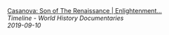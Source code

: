<!--2024-07-21 00:18:13-->
<div class="yb">
  <a class="nodecor" href="/posts.html?istoriya/casanova_son_of_the_renaissance_enlightenment_documentary_timeline">
    <img class="preview" data-videoid="hF9fp_5l1SY" src="https://i.ytimg.com/vi/hF9fp_5l1SY/hqdefault.jpg" align="middle" alt="">
  </a>
  <div class="inlbl text">
    <a class="nodecor" href="/posts.html?istoriya/casanova_son_of_the_renaissance_enlightenment_documentary_timeline">Casanova: Son of The Renaissance | Enlightenment...</a><br>
    <i class="smaller2">Timeline - World History Documentaries</i><br>
    <i class="smaller3">2019-09-10</i>
  </div>
</div>

